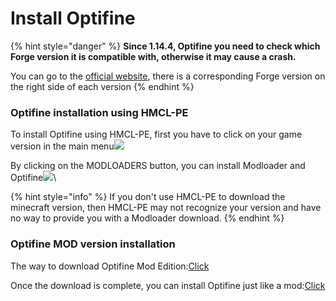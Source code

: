 # Install Optifine

{% hint style="danger" %}
**Since 1.14.4, Optifine you need to check which Forge version it is compatible with, otherwise it may cause a crash.**

You can go to the [official website](https://optifine.net/downloads), there is a corresponding Forge version on the right side of each version
{% endhint %}

### Optifine installation using HMCL-PE <a href="#mod-loader-installation-using-hmcl-pe" id="mod-loader-installation-using-hmcl-pe"></a>

To install Optifine using HMCL-PE, first you have to click on your game version in the main menu​​![](https://files.gitbook.com/v0/b/gitbook-x-prod.appspot.com/o/spaces%2FC63FIAOMaTmGb9ehJkif%2Fuploads%2FBiVTiOgE0fTVvu14TdvI%2FScreenshot\_2022-08-15-14-51-35-56\_d17cc25ab2657fb.jpg?alt=media\&token=0cf6b71b-4f17-48de-8658-887076d0f489)​

By clicking on the MODLOADERS button, you can install Modloader and Optifine​![](https://files.gitbook.com/v0/b/gitbook-x-prod.appspot.com/o/spaces%2FC63FIAOMaTmGb9ehJkif%2Fuploads%2FononjQWXwlQ38kpm3IjZ%2FScreenshot\_2022-08-15-15-25-46-62\_d17cc25ab2657fb.jpg?alt=media\&token=bd372921-4309-4488-897d-b5eddae8024b)\


{% hint style="info" %}
If you don't use HMCL-PE to download the minecraft version, then HMCL-PE may not recognize your version and have no way to provide you with a Modloader download.
{% endhint %}

### Optifine  MOD version installation <a href="#mod-loader-installation-using-hmcl-pe" id="mod-loader-installation-using-hmcl-pe"></a>

The way to download Optifine Mod Edition:[Click](../download/download-optifine.md#2.using-the-mod-version-of-optifine-this-can-be-removed-relatively-easily.-but-it-requires-forge)

Once the download is complete, you can install Optifine just like a mod:[Click](installing-mods.md)
